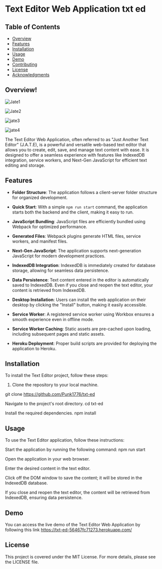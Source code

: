 # Text Editor Web Application txt ed



## Table of Contents

- [Overview](#overview)
- [Features](#features)
- [Installation](#installation)
- [Usage](#usage)
- [Demo](#demo)
- [Contributing](#contributing)
- [License](#license)
- [Acknowledgments](#acknowledgments)

## Overview!

![Jate1](https://github.com/Punk1776/txt-ed/assets/135387049/3d4839c2-a25b-48ce-9d1f-02aae6530ab8)

![Jate2](https://github.com/Punk1776/txt-ed/assets/135387049/ebf1165d-9bf8-4716-a4cf-bb95ad667c95)

![jate3](https://github.com/Punk1776/txt-ed/assets/135387049/1b71c879-0a3d-495c-b045-f37637b11c65)

![jate4](https://github.com/Punk1776/txt-ed/assets/135387049/44441285-9fa1-4be6-a65d-6981c15deb54)






The Text Editor Web Application, often referred to as "Just Another Text Editor" (J.A.T.E), is a powerful and versatile web-based text editor that allows you to create, edit, save, and manage text content with ease. It is designed to offer a seamless experience with features like IndexedDB integration, service workers, and Next-Gen JavaScript for efficient text editing and storage.



## Features

- **Folder Structure**: The application follows a client-server folder structure for organized development.

- **Quick Start**: With a simple `npm run start` command, the application starts both the backend and the client, making it easy to run.

- **JavaScript Bundling**: JavaScript files are efficiently bundled using Webpack for optimized performance.

- **Generated Files**: Webpack plugins generate HTML files, service workers, and manifest files.

- **Next-Gen JavaScript**: The application supports next-generation JavaScript for modern development practices.

- **IndexedDB Integration**: IndexedDB is immediately created for database storage, allowing for seamless data persistence.

- **Data Persistence**: Text content entered in the editor is automatically saved to IndexedDB. Even if you close and reopen the text editor, your content is retrieved from IndexedDB.

- **Desktop Installation**: Users can install the web application on their desktop by clicking the "Install" button, making it easily accessible.

- **Service Worker**: A registered service worker using Workbox ensures a smooth experience even in offline mode.

- **Service Worker Caching**: Static assets are pre-cached upon loading, including subsequent pages and static assets.

- **Heroku Deployment**: Proper build scripts are provided for deploying the application to Heroku.

## Installation

To install the Text Editor project, follow these steps:

1. Clone the repository to your local machine.


git clone https://github.com/Punk1776/txt-ed

Navigate to the project's root directory.
cd txt-ed

Install the required dependencies.
npm install

## Usage

To use the Text Editor application, follow these instructions:

Start the application by running the following command:
npm run start

Open the application in your web browser.

Enter the desired content in the text editor.

Click off the DOM window to save the content; it will be stored in the IndexedDB database.

If you close and reopen the text editor, the content will be retrieved from IndexedDB, ensuring data persistence.

## Demo
You can access the live demo of the Text Editor Web Application by following this link  https://txt-ed-56467fc71273.herokuapp.com/ 

## License
This project is covered under the MIT License. For more details, please see the LICENSE file.
